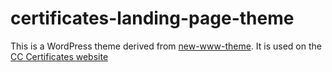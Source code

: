 # certificates-landing-page-theme

This is a WordPress theme derived from [new-www-theme](https://github.com/creativecommons/new-www-theme). It is used on the [CC Certificates website](https://certificates.creativecommons.org/)
